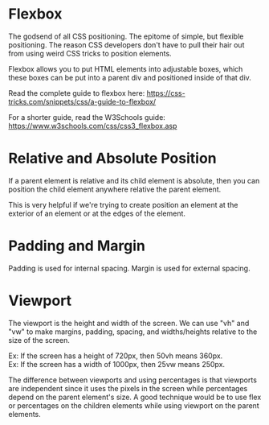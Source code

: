 # Flexbox
The godsend of all CSS positioning. The epitome of simple, but flexible positioning. The reason CSS developers don't have to pull their hair out from using weird CSS tricks to position elements.

Flexbox allows you to put HTML elements into adjustable boxes, which these boxes can be put into a parent div and positioned inside of that div.

Read the complete guide to flexbox here: https://css-tricks.com/snippets/css/a-guide-to-flexbox/

For a shorter guide, read the W3Schools guide: https://www.w3schools.com/css/css3_flexbox.asp

# Relative and Absolute Position
If a parent element is relative and its child element is absolute, then you can position the child
element anywhere relative the parent element.

This is very helpful if we're trying to create position an element at the exterior of an element
or at the edges of the element.

# Padding and Margin
Padding is used for internal spacing. Margin is used for external spacing.

# Viewport
The viewport is the height and width of the screen. We can use "vh" and "vw" to make margins, padding, spacing, and widths/heights relative to the size of the screen.

Ex: If the screen has a height of 720px, then 50vh means 360px.  
Ex: If the screen has a width of 1000px, then 25vw means 250px.  

The difference between viewports and using percentages is that viewports are independent since it uses the pixels in the screen while percentages depend on the parent element's size. A good technique would be to use flex or percentages on the children elements while using viewport on the parent elements.